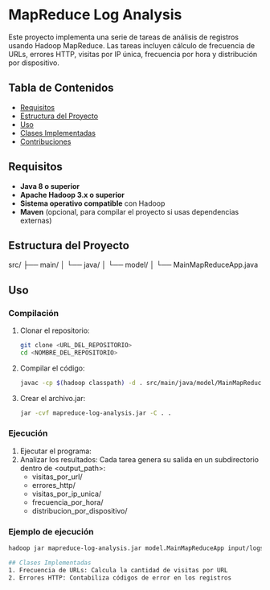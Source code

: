 # MapReduce Log Analysis

Este proyecto implementa una serie de tareas de análisis de registros usando Hadoop MapReduce. Las tareas incluyen cálculo de frecuencia de URLs, errores HTTP, visitas por IP única, frecuencia por hora y distribución por dispositivo.

## Tabla de Contenidos

- [Requisitos](#requisitos)
- [Estructura del Proyecto](#estructura-del-proyecto)
- [Uso](#uso)
- [Clases Implementadas](#clases-implementadas)
- [Contribuciones](#contribuciones)

## Requisitos

- **Java 8 o superior**  
- **Apache Hadoop 3.x o superior**  
- **Sistema operativo compatible** con Hadoop  
- **Maven** (opcional, para compilar el proyecto si usas dependencias externas)

## Estructura del Proyecto
src/ ├── main/ │ └── java/ │ └── model/ │ └── MainMapReduceApp.java

## Uso

### Compilación
1. Clonar el repositorio:
   ```bash
   git clone <URL_DEL_REPOSITORIO>
   cd <NOMBRE_DEL_REPOSITORIO>
2. Compilar el código:
   ```bash
   javac -cp $(hadoop classpath) -d . src/main/java/model/MainMapReduceApp.java
4. Crear el archivo.jar:
   ```bash
   jar -cvf mapreduce-log-analysis.jar -C . .

### Ejecución
1. Ejecutar el programa:
2. Analizar los resultados:  Cada tarea genera su salida en un subdirectorio dentro de <output_path>:
   - visitas_por_url/
   - errores_http/
   - visitas_por_ip_unica/
   - frecuencia_por_hora/
   - distribucion_por_dispositivo/

### Ejemplo de ejecución
   ```bash
   hadoop jar mapreduce-log-analysis.jar model.MainMapReduceApp input/logs.csv output/

## Clases Implementadas
1. Frecuencia de URLs: Calcula la cantidad de visitas por URL
2. Errores HTTP: Contabiliza códigos de error en los registros


